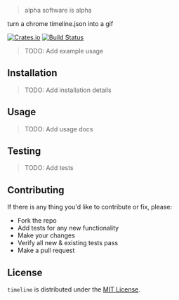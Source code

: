 > alpha software is alpha

turn a chrome timeline.json into a gif

[![Crates.io](https://img.shields.io/crates/v/timeline.svg)](https://crates.io/crates/timeline)  [![Build Status](https://travis-ci.org/stevenosloan/timeline.svg?branch=master)](https://travis-ci.org/stevenosloan/timeline)

> TODO: Add example usage


Installation
------------

> TODO: Add installation details


Usage
-----

> TODO: Add usage docs


Testing
-------

> TODO: Add tests


Contributing
------------

If there is any thing you'd like to contribute or fix, please:

- Fork the repo
- Add tests for any new functionality
- Make your changes
- Verify all new & existing tests pass
- Make a pull request


License
-------

`timeline` is distributed under the [MIT License](LICENSE).
